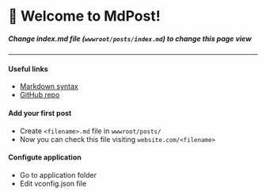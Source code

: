 # 🐹 Welcome to MdPost!
##### Change index.md file (`wwwroot/posts/index.md`) to change this page view
____

#### **Useful links**  
- [Markdown syntax](//www.markdownguide.org/basic-syntax/)
- [GitHub repo](//github.com/the1mason/mdpost)
      
#### **Add your first post**  
- Create `<filename>.md` file in `wwwroot/posts/`
- Now you can check this file visiting `website.com/<filename>`

#### **Configute application**
- Go to application folder
- Edit vconfig.json file